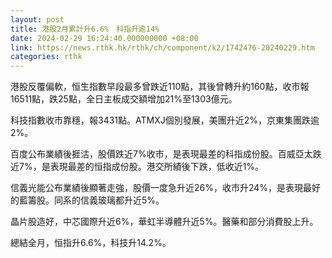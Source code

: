 ```yaml
---
layout: post
title: 港股2月累計升6.6%　科指升逾14%
date: 2024-02-29 16:24:40.000000000 +08:00
link: https://news.rthk.hk/rthk/ch/component/k2/1742476-20240229.htm
categories: rthk
---
```


港股反覆偏軟，恒生指數早段最多曾跌近110點，其後曾轉升約160點，收市報16511點，跌25點，全日主板成交額增加21%至1303億元。

科技指數收市靠穩，報3431點。ATMXJ個別發展，美團升近2%，京東集團跌逾2%。

百度公布業績後捱沽，股價跌近7%收市，是表現最差的科指成份股。百威亞太跌近7%，是表現最差的恒指成份股。港交所績後下跌，低收近1%。

信義光能公布業績後顯著走強，股價一度急升近26%，收市升24%，是表現最好的藍籌股。同系的信義玻璃都升近5%。

晶片股造好，中芯國際升近6%，華虹半導體升近5%。醫藥和部分消費股上升。

總結全月，恒指升6.6%，科技升14.2%。
